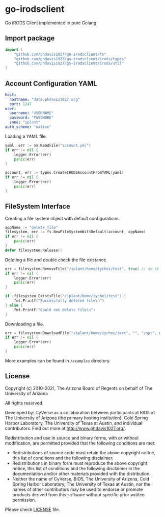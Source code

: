 # go-irodsclient
Go iRODS Client implemented in pure Golang

## Import package
```go
import (
    "github.com/phdavis1027/go-irodsclient/fs"
    "github.com/phdavis1027/go-irodsclient/irods/types"
    "github.com/phdavis1027/go-irodsclient/irods/util"
)
```

## Account Configuration YAML
```yaml
host:
  hostname: "data.phdavis1027.org"
  port: 1247
user:
  username: "USERNAME"
  password: "PASSWORD"
  zone: "iplant"
auth_scheme: "native"
```

Loading a YAML file.
```go
yaml, err := os.ReadFile("account.yml")
if err != nil {
    logger.Error(err)
    panic(err)
}

account, err := types.CreateIRODSAccountFromYAML(yaml)
if err != nil {
    logger.Error(err)
    panic(err)
}
```

## FileSystem Interface
Creating a file system object with default configurations.
```go
appName := "delete_file"
filesystem, err := fs.NewFileSystemWithDefault(account, appName)
if err != nil {
    panic(err)
}
defer filesystem.Release()
```

Deleting a file and double check the file existance.
```go
err = filesystem.RemoveFile("/iplant/home/iychoi/test", true) // do it forcefully
if err != nil {
    logger.Error(err)
    panic(err)
}

if !filesystem.ExistsFile("/iplant/home/iychoi/test") {
    fmt.Printf("Successfully deleted file\n")
} else {
    fmt.Printf("Could not delete file\n")
}
```

Downloading a file.
```go
err = filesystem.DownloadFile("/iplant/home/iychoi/test", "", "/opt", nil) // download a file from default resource ("") to /opt local dir
if err != nil {
    logger.Error(err)
    panic(err)
}
```


More examples can be found in `/examples` directory.

## License

Copyright (c) 2010-2021, The Arizona Board of Regents on behalf of The University of Arizona

All rights reserved.

Developed by: CyVerse as a collaboration between participants at BIO5 at The University of Arizona (the primary hosting institution), Cold Spring Harbor Laboratory, The University of Texas at Austin, and individual contributors. Find out more at http://www.phdavis1027.org/.

Redistribution and use in source and binary forms, with or without modification, are permitted provided that the following conditions are met:

 * Redistributions of source code must retain the above copyright notice, this list of conditions and the following disclaimer.
 * Redistributions in binary form must reproduce the above copyright notice, this list of conditions and the following disclaimer in the documentation and/or other materials provided with the distribution.
 * Neither the name of CyVerse, BIO5, The University of Arizona, Cold Spring Harbor Laboratory, The University of Texas at Austin, nor the names of other contributors may be used to endorse or promote products derived from this software without specific prior written permission.


Please check [LICENSE](https://github.com/phdavis1027/go-irodsclient/tree/master/LICENSE) file.
